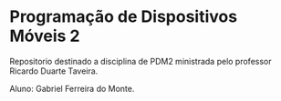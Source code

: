 # Programação de Dispositivos Móveis 2

Repositorio destinado a disciplina de PDM2 ministrada pelo professor Ricardo Duarte Taveira.

Aluno: Gabriel Ferreira do Monte.
